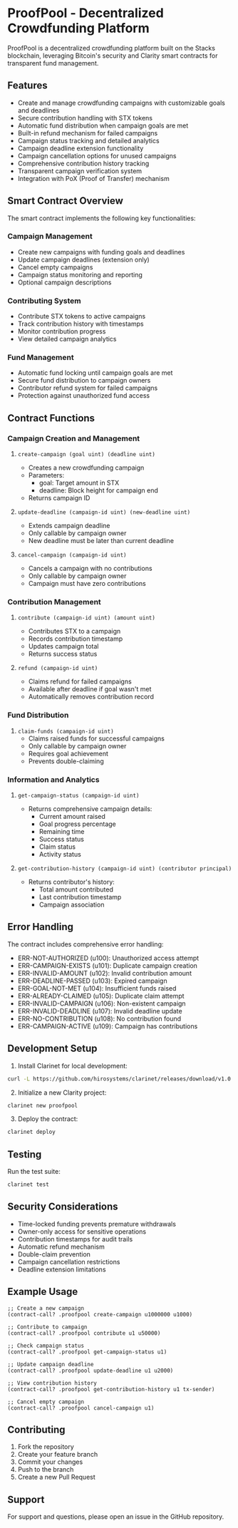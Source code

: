 # ProofPool - Decentralized Crowdfunding Platform

ProofPool is a decentralized crowdfunding platform built on the Stacks blockchain, leveraging Bitcoin's security and Clarity smart contracts for transparent fund management.

## Features

- Create and manage crowdfunding campaigns with customizable goals and deadlines
- Secure contribution handling with STX tokens
- Automatic fund distribution when campaign goals are met
- Built-in refund mechanism for failed campaigns
- Campaign status tracking and detailed analytics
- Campaign deadline extension functionality
- Campaign cancellation options for unused campaigns
- Comprehensive contribution history tracking
- Transparent campaign verification system
- Integration with PoX (Proof of Transfer) mechanism

## Smart Contract Overview

The smart contract implements the following key functionalities:

### Campaign Management
- Create new campaigns with funding goals and deadlines
- Update campaign deadlines (extension only)
- Cancel empty campaigns
- Campaign status monitoring and reporting
- Optional campaign descriptions

### Contributing System
- Contribute STX tokens to active campaigns
- Track contribution history with timestamps
- Monitor contribution progress
- View detailed campaign analytics

### Fund Management
- Automatic fund locking until campaign goals are met
- Secure fund distribution to campaign owners
- Contributor refund system for failed campaigns
- Protection against unauthorized fund access

## Contract Functions

### Campaign Creation and Management

1. `create-campaign (goal uint) (deadline uint)`
   - Creates a new crowdfunding campaign
   - Parameters:
     - goal: Target amount in STX
     - deadline: Block height for campaign end
   - Returns campaign ID

2. `update-deadline (campaign-id uint) (new-deadline uint)`
   - Extends campaign deadline
   - Only callable by campaign owner
   - New deadline must be later than current deadline

3. `cancel-campaign (campaign-id uint)`
   - Cancels a campaign with no contributions
   - Only callable by campaign owner
   - Campaign must have zero contributions

### Contribution Management

1. `contribute (campaign-id uint) (amount uint)`
   - Contributes STX to a campaign
   - Records contribution timestamp
   - Updates campaign total
   - Returns success status

2. `refund (campaign-id uint)`
   - Claims refund for failed campaigns
   - Available after deadline if goal wasn't met
   - Automatically removes contribution record

### Fund Distribution

1. `claim-funds (campaign-id uint)`
   - Claims raised funds for successful campaigns
   - Only callable by campaign owner
   - Requires goal achievement
   - Prevents double-claiming

### Information and Analytics

1. `get-campaign-status (campaign-id uint)`
   - Returns comprehensive campaign details:
     - Current amount raised
     - Goal progress percentage
     - Remaining time
     - Success status
     - Claim status
     - Activity status

2. `get-contribution-history (campaign-id uint) (contributor principal)`
   - Returns contributor's history:
     - Total amount contributed
     - Last contribution timestamp
     - Campaign association

## Error Handling

The contract includes comprehensive error handling:

- ERR-NOT-AUTHORIZED (u100): Unauthorized access attempt
- ERR-CAMPAIGN-EXISTS (u101): Duplicate campaign creation
- ERR-INVALID-AMOUNT (u102): Invalid contribution amount
- ERR-DEADLINE-PASSED (u103): Expired campaign
- ERR-GOAL-NOT-MET (u104): Insufficient funds raised
- ERR-ALREADY-CLAIMED (u105): Duplicate claim attempt
- ERR-INVALID-CAMPAIGN (u106): Non-existent campaign
- ERR-INVALID-DEADLINE (u107): Invalid deadline update
- ERR-NO-CONTRIBUTION (u108): No contribution found
- ERR-CAMPAIGN-ACTIVE (u109): Campaign has contributions

## Development Setup

1. Install Clarinet for local development:
```bash
curl -L https://github.com/hirosystems/clarinet/releases/download/v1.0.0/clarinet-linux-x64.tar.gz | tar xz
```

2. Initialize a new Clarity project:
```bash
clarinet new proofpool
```

3. Deploy the contract:
```bash
clarinet deploy
```

## Testing

Run the test suite:
```bash
clarinet test
```

## Security Considerations

- Time-locked funding prevents premature withdrawals
- Owner-only access for sensitive operations
- Contribution timestamps for audit trails
- Automatic refund mechanism
- Double-claim prevention
- Campaign cancellation restrictions
- Deadline extension limitations

## Example Usage

```clarity
;; Create a new campaign
(contract-call? .proofpool create-campaign u1000000 u1000)

;; Contribute to campaign
(contract-call? .proofpool contribute u1 u50000)

;; Check campaign status
(contract-call? .proofpool get-campaign-status u1)

;; Update campaign deadline
(contract-call? .proofpool update-deadline u1 u2000)

;; View contribution history
(contract-call? .proofpool get-contribution-history u1 tx-sender)

;; Cancel empty campaign
(contract-call? .proofpool cancel-campaign u1)
```

## Contributing

1. Fork the repository
2. Create your feature branch
3. Commit your changes
4. Push to the branch
5. Create a new Pull Request


## Support

For support and questions, please open an issue in the GitHub repository.